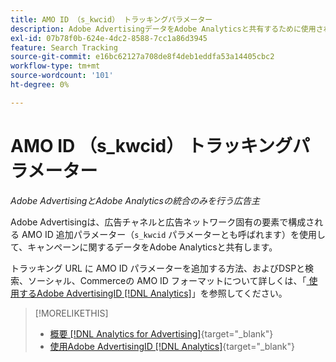 ```yaml
---
title: AMO ID （s_kwcid） トラッキングパラメーター
description: Adobe AdvertisingデータをAdobe Analyticsと共有するために使用されるトラッキングパラメーターについて説明します。
exl-id: 07b78f0b-624e-4dc2-8588-7cc1a86d3945
feature: Search Tracking
source-git-commit: e16bc62127a708de8f4deb1eddfa53a14405cbc2
workflow-type: tm+mt
source-wordcount: '101'
ht-degree: 0%

---
```


# AMO ID （s_kwcid） トラッキングパラメーター

*Adobe AdvertisingとAdobe Analyticsの統合のみを行う広告主*

Adobe Advertisingは、広告チャネルと広告ネットワーク固有の要素で構成される AMO ID 追加パラメーター（`s_kwcid` パラメーターとも呼ばれます）を使用して、キャンペーンに関するデータをAdobe Analyticsと共有します。

トラッキング URL に AMO ID パラメーターを追加する方法、およびDSPと検索、ソーシャル、Commerceの AMO ID フォーマットについて詳しくは、「[ 使用するAdobe AdvertisingID [!DNL Analytics]](/help/integrations/analytics/ids.md#amo-id)」を参照してください。

>[!MORELIKETHIS]
>
>* [ 概要  [!DNL Analytics for Advertising]](/help/integrations/analytics/overview.md){target="_blank"}
>* [ 使用Adobe AdvertisingID [!DNL Analytics]](/help/integrations/analytics/ids.md#amo-id){target="_blank"}

